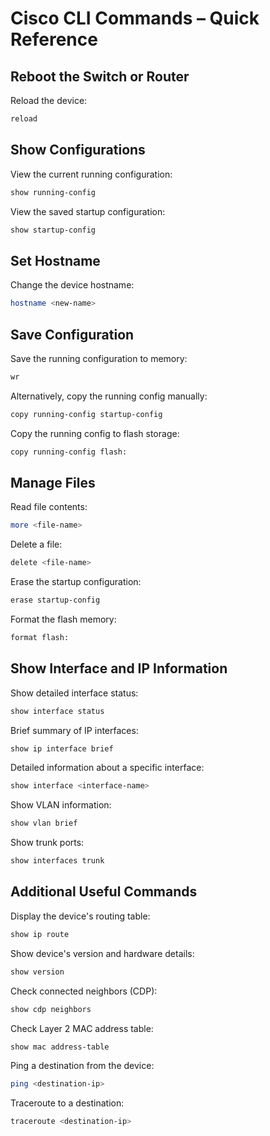 # Cisco CLI Commands – Quick Reference

## Reboot the Switch or Router
Reload the device:
```bash
reload
```

## Show Configurations
View the current running configuration:
```bash
show running-config
```

View the saved startup configuration:
```bash
show startup-config
```

## Set Hostname
Change the device hostname:
```bash
hostname <new-name>
```

## Save Configuration
Save the running configuration to memory:
```bash
wr
```

Alternatively, copy the running config manually:
```bash
copy running-config startup-config
```

Copy the running config to flash storage:
```bash
copy running-config flash:
```

## Manage Files
Read file contents:
```bash
more <file-name>
```

Delete a file:
```bash
delete <file-name>
```

Erase the startup configuration:
```bash
erase startup-config
```

Format the flash memory:
```bash
format flash:
```

## Show Interface and IP Information
Show detailed interface status:
```bash
show interface status
```

Brief summary of IP interfaces:
```bash
show ip interface brief
```

Detailed information about a specific interface:
```bash
show interface <interface-name>
```

Show VLAN information:
```bash
show vlan brief
```

Show trunk ports:
```bash
show interfaces trunk
```

## Additional Useful Commands
Display the device's routing table:
```bash
show ip route
```

Show device's version and hardware details:
```bash
show version
```

Check connected neighbors (CDP):
```bash
show cdp neighbors
```

Check Layer 2 MAC address table:
```bash
show mac address-table
```

Ping a destination from the device:
```bash
ping <destination-ip>
```

Traceroute to a destination:
```bash
traceroute <destination-ip>
```
